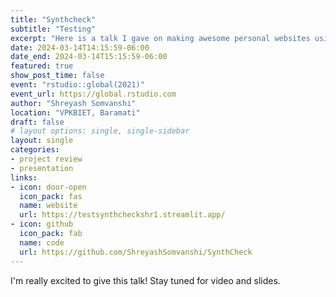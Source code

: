 ```yaml
---
title: "Synthcheck"
subtitle: "Testing"
excerpt: "Here is a talk I gave on making awesome personal websites using Hugo, blogdown, GitHub, and Netlify."
date: 2024-03-14T14:15:59-06:00
date_end: 2024-03-14T15:15:59-06:00
featured: true
show_post_time: false
event: "rstudio::global(2021)"
event_url: https://global.rstudio.com
author: "Shreyash Somvanshi"
location: "VPKBIET, Baramati"
draft: false
# layout options: single, single-sidebar
layout: single
categories:
- project review
- presentation
links:
- icon: door-open
  icon_pack: fas
  name: website
  url: https://testsynthcheckshr1.streamlit.app/
- icon: github
  icon_pack: fab
  name: code
  url: https://github.com/ShreyashSomvanshi/SynthCheck
---
```


I'm really excited to give this talk! Stay tuned for video and slides.
